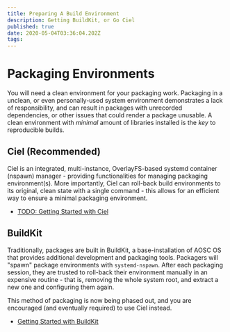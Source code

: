 ```yaml
---
title: Preparing A Build Environment
description: Getting BuildKit, or Go Ciel
published: true
date: 2020-05-04T03:36:04.202Z
tags: 
---
```


# Packaging Environments

You will need a clean environment for your packaging work. Packaging in a unclean, or even personally-used system environment demonstrates a lack of responsibility, and can result in packages with unrecorded dependencies, or other issues that could render a package unusable. A clean environment with *minimal* amount of libraries installed is the *key* to reproducible builds.

## Ciel (Recommended)

Ciel is an integrated, multi-instance, OverlayFS-based systemd container (nspawn) manager - providing functionalities for managing packaging environment(s). More importantly, Ciel can roll-back build environments to its original, clean state with a single command - this allows for an efficient way to ensure a minimal packaging environment.

- [TODO: Getting Started with Ciel](/developers/aosc-os-cadet-training/getting-started-with-ciel)

## BuildKit

Traditionally, packages are built in BuildKit, a base-installation of AOSC OS that provides additional development and packaging tools. Packagers will "spawn" package environments with `systemd-nspawn`. After each packaging session, they are trusted to roll-back their environment manually in an expensive routine  - that is, removing the whole system root, and extract a new one and configuring them again.

This method of packaging is now being phased out, and you are encouraged (and eventually required) to use Ciel instead.

- [Getting Started with BuildKit](/developers/aosc-os-cadet-training/getting-started-with-buildkit)
